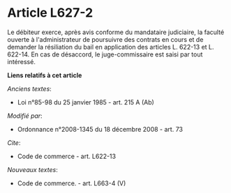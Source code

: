 # Article L627-2

Le débiteur exerce, après avis conforme du mandataire judiciaire, la faculté ouverte à l'administrateur de poursuivre des
contrats en cours et de demander la résiliation du bail en application des articles L. 622-13 et L. 622-14. En cas de
désaccord, le juge-commissaire est saisi par tout intéressé.

**Liens relatifs à cet article**

_Anciens textes_:

  - Loi n°85-98 du 25 janvier 1985 - art. 215 A (Ab)

_Modifié par_:

  - Ordonnance n°2008-1345 du 18 décembre 2008 - art. 73

_Cite_:

  - Code de commerce - art. L622-13

_Nouveaux textes_:

  - Code de commerce. - art. L663-4 (V)

